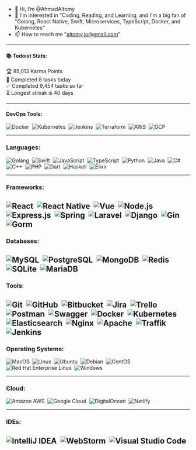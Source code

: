 - 👋 Hi, I’m @AhmadAltomy
- 👀 I'm interested in "Coding, Reading, and Learning, and I'm a big fan of "Golang, React Native, Swift, Microservices, TypeScript, Docker, and Kubernetes"
- 📫 How to reach me "altomy.jo@gmail.com"

--- 
#### 📚 Todoist Stats: 
🏆  85,013 Karma Points           
🌸  Completed 8 tasks today           
✅  Completed 9,454 tasks so far           
⏳  Longest streak is 40 days

<!--START_SECTION:waka-->
<!--END_SECTION:waka-->
---
#### DevOps Tools:
![Docker](https://img.shields.io/badge/-Docker-05122A?style=flat&logo=docker)&nbsp;
![Kubernetes](https://img.shields.io/badge/-Kubernetes-05122A?style=flat&logo=kubernetes)&nbsp;
![Jenkins](https://img.shields.io/badge/-Jenkins-05122A?style=flat&logo=jenkins)&nbsp;
![Terraform](https://img.shields.io/badge/-Terraform-05122A?style=flat&logo=terraform)&nbsp;
![AWS](https://img.shields.io/badge/-AWS-05122A?style=flat&logo=amazon-aws)&nbsp;
![GCP](https://img.shields.io/badge/-GCP-05122A?style=flat&logo=google-cloud)&nbsp;

---

### Languages:
![Golang](https://img.shields.io/badge/-Golang-05122A?style=flat&logo=go)&nbsp;
![Swift](https://img.shields.io/badge/-Swift-05122A?style=flat&logo=swift)&nbsp;
![JavaScript](https://img.shields.io/badge/-JavaScript-05122A?style=flat&logo=javascript)&nbsp;
![TypeScript](https://img.shields.io/badge/-TypeScript-05122A?style=flat&logo=typescript)&nbsp;
![Python](https://img.shields.io/badge/-Python-05122A?style=flat&logo=python)&nbsp;
![Java](https://img.shields.io/badge/-Java-05122A?style=flat&logo=java)&nbsp;
![C#](https://img.shields.io/badge/-C%23-05122A?style=flat&logo=c-sharp)&nbsp;
![C++](https://img.shields.io/badge/-C++-05122A?style=flat&logo=c%2B%2B)&nbsp;
![PHP](https://img.shields.io/badge/-PHP-05122A?style=flat&logo=php)&nbsp;
![Dart](https://img.shields.io/badge/-Dart-05122A?style=flat&logo=dart)&nbsp;
![Haskell](https://img.shields.io/badge/-Haskell-05122A?style=flat&logo=haskell)&nbsp;
![Elixir](https://img.shields.io/badge/-Elixir-05122A?style=flat&logo=elixir)&nbsp;

---

### Frameworks:
![React](https://img.shields.io/badge/-React-05122A?style=flat&logo=react)&nbsp;
![React Native](https://img.shields.io/badge/-React%20Native-05122A?style=flat&logo=react)&nbsp;
![Vue](https://img.shields.io/badge/-Vue-05122A?style=flat&logo=vue.js)&nbsp;
![Node.js](https://img.shields.io/badge/-Node.js-05122A?style=flat&logo=node.js)&nbsp;
![Express.js](https://img.shields.io/badge/-Express.js-05122A?style=flat&logo=express)&nbsp;
![Spring](https://img.shields.io/badge/-Spring-05122A?style=flat&logo=spring)&nbsp;
![Laravel](https://img.shields.io/badge/-Laravel-05122A?style=flat&logo=laravel)&nbsp;
![Django](https://img.shields.io/badge/-Django-05122A?style=flat&logo=django)&nbsp;
![Gin](https://img.shields.io/badge/-Gin-05122A?style=flat&logo=go)&nbsp;
![Gorm](https://img.shields.io/badge/-Gorm-05122A?style=flat&logo=go)&nbsp;
---

### Databases:
![MySQL](https://img.shields.io/badge/-MySQL-05122A?style=flat&logo=mysql)&nbsp;
![PostgreSQL](https://img.shields.io/badge/-PostgreSQL-05122A?style=flat&logo=postgresql)&nbsp;
![MongoDB](https://img.shields.io/badge/-MongoDB-05122A?style=flat&logo=mongodb)&nbsp;
![Redis](https://img.shields.io/badge/-Redis-05122A?style=flat&logo=redis)&nbsp;
![SQLite](https://img.shields.io/badge/-SQLite-05122A?style=flat&logo=sqlite)&nbsp;
![MariaDB](https://img.shields.io/badge/-MariaDB-05122A?style=flat&logo=mariadb)&nbsp;
---
### Tools:
![Git](https://img.shields.io/badge/-Git-05122A?style=flat&logo=git)&nbsp;
![GitHub](https://img.shields.io/badge/-GitHub-05122A?style=flat&logo=github)&nbsp;
![Bitbucket](https://img.shields.io/badge/-Bitbucket-05122A?style=flat&logo=bitbucket)&nbsp;
![Jira](https://img.shields.io/badge/-Jira-05122A?style=flat&logo=jira)&nbsp;
![Trello](https://img.shields.io/badge/-Trello-05122A?style=flat&logo=trello)&nbsp;
![Postman](https://img.shields.io/badge/-Postman-05122A?style=flat&logo=postman)&nbsp;
![Swagger](https://img.shields.io/badge/-Swagger-05122A?style=flat&logo=swagger)&nbsp;
![Docker](https://img.shields.io/badge/-Docker-05122A?style=flat&logo=docker)&nbsp;
![Kubernetes](https://img.shields.io/badge/-Kubernetes-05122A?style=flat&logo=kubernetes)&nbsp;
![Elasticsearch](https://img.shields.io/badge/-Elasticsearch-05122A?style=flat&logo=elasticsearch)&nbsp;
![Nginx](https://img.shields.io/badge/-Nginx-05122A?style=flat&logo=nginx)&nbsp;
![Apache](https://img.shields.io/badge/-Apache-05122A?style=flat&logo=apache)&nbsp;
![Traffik](https://img.shields.io/badge/-Traffik-05122A?style=flat&logo=traefik)&nbsp;
![Jenkins](https://img.shields.io/badge/-Jenkins-05122A?style=flat&logo=jenkins)&nbsp;
---

### Operating Systems:
![MacOS](https://img.shields.io/badge/-MacOS-05122A?style=flat&logo=apple)&nbsp;
![Linux](https://img.shields.io/badge/-Linux-05122A?style=flat&logo=linux)&nbsp;
![Ubuntu](https://img.shields.io/badge/-Ubuntu-05122A?style=flat&logo=ubuntu)&nbsp;
![Debian](https://img.shields.io/badge/-Debian-05122A?style=flat&logo=debian)&nbsp;
![CentOS](https://img.shields.io/badge/-CentOS-05122A?style=flat&logo=centos)&nbsp;
![Red Hat Enterprise Linux](https://img.shields.io/badge/-Red%20Hat%20Enterprise%20Linux-05122A?style=flat&logo=red-hat)&nbsp;
![Windows](https://img.shields.io/badge/-Windows-05122A?style=flat&logo=windows)&nbsp;

---

### Cloud:
![Amazon AWS](https://img.shields.io/badge/-Amazon%20AWS-05122A?style=flat&logo=amazon-aws)&nbsp;
![Google Cloud](https://img.shields.io/badge/-Google%20Cloud-05122A?style=flat&logo=google-cloud)&nbsp;
![DigitalOcean](https://img.shields.io/badge/-DigitalOcean-05122A?style=flat&logo=digitalocean)&nbsp;
![Netlify](https://img.shields.io/badge/-Netlify-05122A?style=flat&logo=netlify)&nbsp;

---

### IDEs:
![IntelliJ IDEA](https://img.shields.io/badge/-IntelliJ%20IDEA-05122A?style=flat&logo=intellij-idea)&nbsp;
![WebStorm](https://img.shields.io/badge/-WebStorm-05122A?style=flat&logo=webstorm)&nbsp;
![Visual Studio Code](https://img.shields.io/badge/-Visual%20Studio%20Code-05122A?style=flat&logo=visual-studio-code)&nbsp;
---

